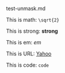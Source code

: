 test-unmask.md


This is math: ``\sqrt{2}``

This is strong: __strong__

This is em: _em_

This is URL: [Yahoo](www.yahoo.com)

This is code: `code`

